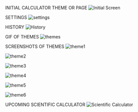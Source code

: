 INITIAL CALCULATOR THEME OR PAGE
![Initial Screen](https://user-images.githubusercontent.com/81038700/132940946-72273971-e6d0-4d5d-b94c-c53ce6f1be40.png)


SETTINGS
![settings](https://user-images.githubusercontent.com/81038700/132940957-904e1f34-7b22-41b2-a2c5-6b2b15b9044a.png)


HISTORY
![History](https://user-images.githubusercontent.com/81038700/132940968-8feed3e8-d95b-4de5-b109-c0badb7bbb62.png)


GIF OF THEMES
![themes](https://user-images.githubusercontent.com/81038700/132941344-298a69e7-8134-4b53-b576-da94310a49f3.gif)


SCREENSHOTS OF THEMES
![theme1](https://user-images.githubusercontent.com/81038700/132940988-1380db78-e4d2-42f0-b58e-235a13106ccb.png)

![theme2](https://user-images.githubusercontent.com/81038700/132941004-12271d8b-34c1-4af9-bb16-c2293161bfac.png)

![theme3](https://user-images.githubusercontent.com/81038700/132941012-ac1285a7-cce7-412a-9768-b01e61a57ae6.png)

![theme4](https://user-images.githubusercontent.com/81038700/132941018-a7cbb549-0693-446e-ba49-02f5d82dc792.png)

![theme5](https://user-images.githubusercontent.com/81038700/132941025-d9e422e3-fcd1-4e1d-99ec-791de17f54d2.png)

![theme6](https://user-images.githubusercontent.com/81038700/132941029-f7f82404-6da8-4ca8-8d05-ee2455a6b74b.png)


UPCOMING SCIENTIFIC CALCULATOR
![Scientific Calculator](https://user-images.githubusercontent.com/81038700/132941035-09af25a8-1b68-4a88-9810-55bbf9217e37.png)

